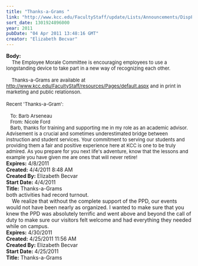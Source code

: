 ```yaml
---
title: "Thanks-a-Grams "
link: "http://www.kcc.edu/FacultyStaff/update/Lists/Announcements/DispForm.aspx?ID=200"
sort_date: 1301924896000
year: 2011
pubDate: "04 Apr 2011 13:48:16 GMT"
creator: "Elizabeth Becvar"
---
```


<div><b>Body:</b> <div class=ExternalClassF55E7C7087EE4F7681F6DE0024310306><div>   <font size=2> The Employee Morale Committee is encouraging employees to use a longstanding device to take part in a new way of recognizing each other. </font></div><font size=2>
<div><br>    Thanks-a-Grams are available at </font><a href="/FacultyStaff/resources/Pages/default.aspx"><font size=2>http://www.kcc.edu/FacultyStaff/resources/Pages/default.aspx</font></a><font size=2> and in print in marketing and public relationson. </font></div>
<div><font size=2></font> </div>
<div><font size=2>Recent 'Thanks-a-Gram':</font></div>
<div><font size=2><br>   To: Barb Arseneau<br>   From: Nicole Ford<br>   Barb, thanks for training and supporting me in my role as an academic advisor. Advisement is a crucial and sometimes underestimated bridge between instruction and student services. Your commitment to serving our students and providing them a fair and positive experience here at KCC is one to be truly admired. As you prepare for you next life's adventure, know that the lessons and example you have given me are ones that will never retire!  <br></div></font></div></div>
<div><b>Expires:</b> 4/8/2011</div>
<div><b>Created:</b> 4/4/2011 8:48 AM</div>
<div><b>Created By:</b> Elizabeth Becvar</div>
<div><b>Start Date:</b> 4/4/2011</div>
<div><b>Title:</b> Thanks-a-Grams </div>
both activities had record turnout. <br>    We realize that without the complete support of the PPD, our events would not have been nearly as organized. I wanted to make sure that you knew the PPD was absolutely terrific and went above and beyond the call of duty to make sure our visitors felt welcome and had everything they needed while on campus. <br></div></font></div></div>
<div><b>Expires:</b> 4/30/2011</div>
<div><b>Created:</b> 4/25/2011 11:56 AM</div>
<div><b>Created By:</b> Elizabeth Becvar</div>
<div><b>Start Date:</b> 4/25/2011</div>
<div><b>Title:</b> Thanks-a-Grams  </div>
